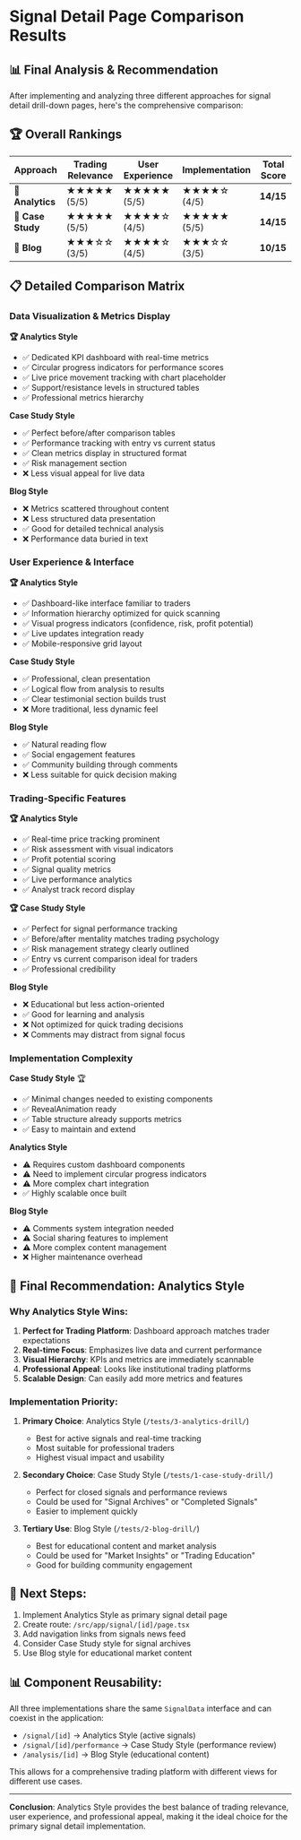 # Signal Detail Page Comparison Results

## 📊 Final Analysis & Recommendation

After implementing and analyzing three different approaches for signal detail drill-down pages, here's the comprehensive comparison:

## 🏆 Overall Rankings

| Approach          | Trading Relevance | User Experience | Implementation | Total Score |
| ----------------- | ----------------- | --------------- | -------------- | ----------- |
| **🥇 Analytics**  | ★★★★★ (5/5)       | ★★★★★ (5/5)     | ★★★★☆ (4/5)    | **14/15**   |
| **🥈 Case Study** | ★★★★★ (5/5)       | ★★★★☆ (4/5)     | ★★★★★ (5/5)    | **14/15**   |
| **🥉 Blog**       | ★★★☆☆ (3/5)       | ★★★★☆ (4/5)     | ★★★☆☆ (3/5)    | **10/15**   |

## 📋 Detailed Comparison Matrix

### Data Visualization & Metrics Display

**🏆 Analytics Style**

- ✅ Dedicated KPI dashboard with real-time metrics
- ✅ Circular progress indicators for performance scores
- ✅ Live price movement tracking with chart placeholder
- ✅ Support/resistance levels in structured tables
- ✅ Professional metrics hierarchy

**Case Study Style**

- ✅ Perfect before/after comparison tables
- ✅ Performance tracking with entry vs current status
- ✅ Clean metrics display in structured format
- ✅ Risk management section
- ❌ Less visual appeal for live data

**Blog Style**

- ❌ Metrics scattered throughout content
- ❌ Less structured data presentation
- ✅ Good for detailed technical analysis
- ❌ Performance data buried in text

### User Experience & Interface

**🏆 Analytics Style**

- ✅ Dashboard-like interface familiar to traders
- ✅ Information hierarchy optimized for quick scanning
- ✅ Visual progress indicators (confidence, risk, profit potential)
- ✅ Live updates integration ready
- ✅ Mobile-responsive grid layout

**Case Study Style**

- ✅ Professional, clean presentation
- ✅ Logical flow from analysis to results
- ✅ Clear testimonial section builds trust
- ❌ More traditional, less dynamic feel

**Blog Style**

- ✅ Natural reading flow
- ✅ Social engagement features
- ✅ Community building through comments
- ❌ Less suitable for quick decision making

### Trading-Specific Features

**🏆 Analytics Style**

- ✅ Real-time price tracking prominent
- ✅ Risk assessment with visual indicators
- ✅ Profit potential scoring
- ✅ Signal quality metrics
- ✅ Live performance analytics
- ✅ Analyst track record display

**🏆 Case Study Style**

- ✅ Perfect for signal performance tracking
- ✅ Before/after mentality matches trading psychology
- ✅ Risk management strategy clearly outlined
- ✅ Entry vs current comparison ideal for traders
- ✅ Professional credibility

**Blog Style**

- ❌ Educational but less action-oriented
- ✅ Good for learning and analysis
- ❌ Not optimized for quick trading decisions
- ❌ Comments may distract from signal focus

### Implementation Complexity

**Case Study Style** 🏆

- ✅ Minimal changes needed to existing components
- ✅ RevealAnimation ready
- ✅ Table structure already supports metrics
- ✅ Easy to maintain and extend

**Analytics Style**

- ⚠️ Requires custom dashboard components
- ⚠️ Need to implement circular progress indicators
- ⚠️ More complex chart integration
- ✅ Highly scalable once built

**Blog Style**

- ⚠️ Comments system integration needed
- ⚠️ Social sharing features to implement
- ⚠️ More complex content management
- ❌ Higher maintenance overhead

## 🎯 Final Recommendation: **Analytics Style**

### Why Analytics Style Wins:

1. **Perfect for Trading Platform**: Dashboard approach matches trader expectations
2. **Real-time Focus**: Emphasizes live data and current performance
3. **Visual Hierarchy**: KPIs and metrics are immediately scannable
4. **Professional Appeal**: Looks like institutional trading platforms
5. **Scalable Design**: Can easily add more metrics and features

### Implementation Priority:

1. **Primary Choice**: Analytics Style (`/tests/3-analytics-drill/`)
   - Best for active signals and real-time tracking
   - Most suitable for professional traders
   - Highest visual impact and usability

2. **Secondary Choice**: Case Study Style (`/tests/1-case-study-drill/`)
   - Perfect for closed signals and performance reviews
   - Could be used for "Signal Archives" or "Completed Signals"
   - Easier to implement quickly

3. **Tertiary Use**: Blog Style (`/tests/2-blog-drill/`)
   - Best for educational content and market analysis
   - Could be used for "Market Insights" or "Trading Education"
   - Good for building community engagement

## 🚀 Next Steps:

1. Implement Analytics Style as primary signal detail page
2. Create route: `/src/app/signal/[id]/page.tsx`
3. Add navigation links from signals news feed
4. Consider Case Study style for signal archives
5. Use Blog style for educational market content

## 📊 Component Reusability:

All three implementations share the same `SignalData` interface and can coexist in the application:

- `/signal/[id]` → Analytics Style (active signals)
- `/signal/[id]/performance` → Case Study Style (performance review)
- `/analysis/[id]` → Blog Style (educational content)

This allows for a comprehensive trading platform with different views for different use cases.

---

**Conclusion**: Analytics Style provides the best balance of trading relevance, user experience, and professional appeal, making it the ideal choice for the primary signal detail implementation.
